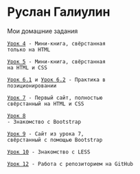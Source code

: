 

# Руслан Галиулин
Мои домашние задания

<code>[Урок 4](https://galiulinruslan.github.io/lesson_4/ "Знакомство с основами HTML") - Мини-книга, свёрстанная только на HTML
</code>

<code>[Урок 5](https://galiulinruslan.github.io/lesson_5/ "Знакомство с основами CSS") - Мини-книга, свёрстанная на HTML и CSS
</code>

<code>[Урок 6.1](https://galiulinruslan.github.io/lesson_6.1/ "Позиционирование в CSS")
  и [Урок 6.2](https://galiulinruslan.github.io/lesson_6.2/ "Позиционирование в CSS") - Практика в позиционировании
</code>

<code>[Урок 7](https://galiulinruslan.github.io/lesson_7/ "Верстка первого макета") - Первый сайт, полностью свёрстанный на HTML и CSS
</code>

<code>[Урок 8](https://galiulinruslan.github.io/lesson_8/ "Подключение библиотеки bootstrap для быстрой верстки") - Знакомство с Bootstrap
</code>

<code>[Урок 9](https://galiulinruslan.github.io/lesson_9/ "Верстка при помощи Bootstrap 3") - Сайт из урока 7, свёрстанный с помощью Bootstrap
</code>

<code>[Урок 10](https://galiulinruslan.github.io/lesson_10/less/main.less "Препроцессор LESS для CSS") - Знакомство с LESS
</code>

<code>[Урок 12](https://galiulinruslan.github.io/lesson_12/ "Хостинг от GitHub") - Работа с репозиторием на GitHub 
</code>
